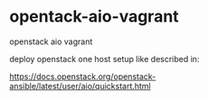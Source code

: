 # opentack-aio-vagrant
openstack aio vagrant

deploy openstack one host setup like described in:

 https://docs.openstack.org/openstack-ansible/latest/user/aio/quickstart.html
